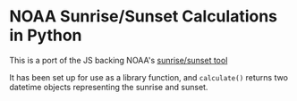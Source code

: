 # NOAA Sunrise/Sunset Calculations in Python

This is a port of the JS backing NOAA's
[sunrise/sunset tool](https://www.esrl.noaa.gov/gmd/grad/solcalc/)

It has been set up for use as a library function, and `calculate()`
returns two datetime objects representing the sunrise and sunset.
